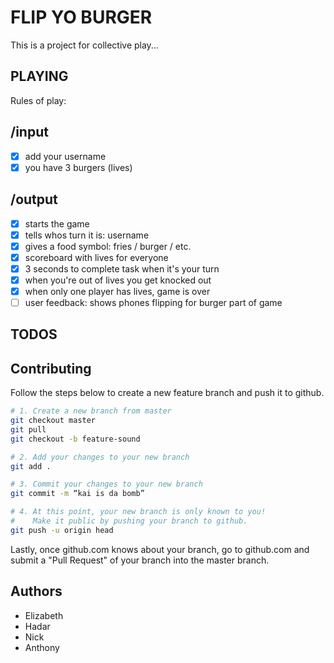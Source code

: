 FLIP YO BURGER
==============

This is a project for collective play...

PLAYING
-------

Rules of play:
## /input
- [x] add your username
- [x] you have 3 burgers (lives)

## /output
- [x] starts the game
- [x] tells whos turn it is: username
- [x] gives a food symbol: fries / burger / etc.
- [x] scoreboard with lives for everyone
- [x] 3 seconds to complete task when it's your turn
- [x] when you're out of lives you get knocked out
- [x] when only one player has lives, game is over
- [ ] user feedback: shows phones flipping for burger part of game

TODOS
-----

Contributing
------------

Follow the steps below to create a new feature branch and push it to github.

```bash
# 1. Create a new branch from master
git checkout master
git pull
git checkout -b feature-sound

# 2. Add your changes to your new branch
git add .

# 3. Commit your changes to your new branch
git commit -m “kai is da bomb”

# 4. At this point, your new branch is only known to you!
#    Make it public by pushing your branch to github.
git push -u origin head
```

Lastly, once github.com knows about your branch, go to github.com and submit a "Pull Request" of your branch into the master branch.

Authors
-------

- Elizabeth
- Hadar
- Nick
- Anthony
